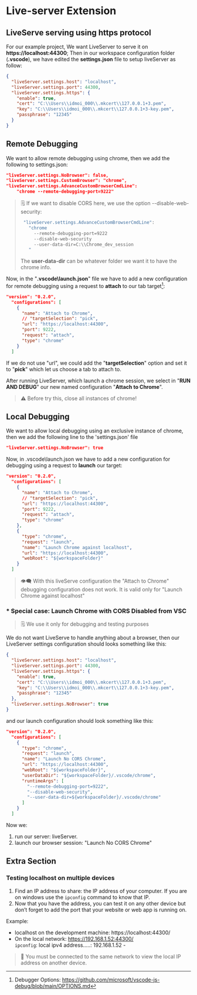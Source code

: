 # Live-server Extension

## LiveServe serving using https protocol

For our example project, We want LiveServer to serve it on
**https://localhost:44300**; Then in our workspace configuration folder
(**.vscode**), we have edited the **settings.json** file to setup liveServer as
follow:

```json
{
  "liveServer.settings.host": "localhost",
  "liveServer.settings.port": 44300,
  "liveServer.settings.https": {
    "enable": true,
    "cert": "C:\\Users\\idmoi_000\\.mkcert\\127.0.0.1+3.pem",
    "key": "C:\\Users\\idmoi_000\\.mkcert\\127.0.0.1+3-key.pem",
    "passphrase": "12345"
  }
}
```

## Remote Debugging

We want to allow remote debugging using chrome, then we add the following to settings.json:

```json
"liveServer.settings.NoBrowser": false,
"liveServer.settings.CustomBrowser": "chrome",
"liveServer.settings.AdvanceCustomBrowserCmdLine":
    "chrome --remote-debugging-port=9222"
```

> :spiral_notepad:
> If we want to disable CORS here, we use the option --disable-web-security:
>
> ```cmd
>  "liveServer.settings.AdvanceCustomBrowserCmdLine":
>    "chrome  
>      --remote-debugging-port=9222
>      --disable-web-security
>      --user-data-dir=C:\\Chrome_dev_session
>    "
> ```
>
> The **user-data-dir** can be whatever folder we want it to have the chrome info.

Now, in the "**.vscode\launch.json**" file we have to add a new configuration for remote debugging using a request to **attach** to our tab target[^vscode-js-debug]:

```json
"version": "0.2.0",
  "configurations": [
    {
      "name": "Attach to Chrome",
      // "targetSelection": "pick",
      "url": "https://localhost:44300",
      "port": 9222,
      "request": "attach",
      "type": "chrome"
    }
  ]
```

If we do not use "url", we could add the "**targetSelection**" option and set it to "**pick**" which let us choose a tab to attach to.

After running LiveServer, which launch a chrome session, we select in "**RUN AND DEBUG**" our new named configuration "**Attach to Chrome**".

> :warning:
> Before try this, close all instances of chrome!

## Local Debugging

We want to allow local debugging using an exclusive instance of chrome, then we add the following line to the 'settings.json' file

```json
"liveServer.settings.NoBrowser": true
```

Now, in .vscode\launch.json we have to add a new configuration for debugging using a request to **launch** our target:

```json
"version": "0.2.0",
  "configurations": [
    {
      "name": "Attach to Chrome",
      // "targetSelection": "pick",
      "url": "https://localhost:44300",
      "port": 9222,
      "request": "attach",
      "type": "chrome"
    },
    {
      "type": "chrome",
      "request": "launch",
      "name": "Launch Chrome against localhost",
      "url": "https://localhost:44300",
      "webRoot": "${workspaceFolder}"
    }
  ]
```

> :eye_speech_bubble:
> With this liveServe configuration the "Attach to Chrome" debugging configuration does not work. It is valid only for "Launch Chrome against localhost"

### \* Special case: Launch Chrome with CORS Disabled from VSC

> :spiral_notepad:
> We use it only for debugging and testing purposes

We do not want LiveServe to handle anything about a browser, then our LiveServer settings configuration should looks something like this:

```json
{
  "liveServer.settings.host": "localhost",
  "liveServer.settings.port": 44300,
  "liveServer.settings.https": {
    "enable": true,
    "cert": "C:\\Users\\idmoi_000\\.mkcert\\127.0.0.1+3.pem",
    "key": "C:\\Users\\idmoi_000\\.mkcert\\127.0.0.1+3-key.pem",
    "passphrase": "12345"
  },
  "liveServer.settings.NoBrowser": true
}
```

and our launch configuration should look something like this:

```json
"version": "0.2.0",
  "configurations": [
    {
      "type": "chrome",
      "request": "launch",
      "name": "Launch No CORS Chrome",
      "url": "https://localhost:44300",
      "webRoot": "${workspaceFolder}",
      "userDataDir": "${workspaceFolder}/.vscode/chrome",
      "runtimeArgs": [
        "--remote-debugging-port=9222",
        "--disable-web-security",
        "--user-data-dir=${workspaceFolder}/.vscode/chrome"
      ]
    }
  ]
```

Now we:

1. run our server: liveServer.
2. launch our browser session: "Launch No CORS Chrome"

## Extra Section

### Testing localhost on multiple devices

1. Find an IP address to share: the IP address of your computer. If you are on windows use the `ipconfig` command to know that IP.
2. Now that you have the address, you can test it on any other device but don’t forget to add the port that your website or web app is running on.

Example:

- localhost on the development machine: https://localhost:44300/
- On the local network: https://192.168.1.52:44300/  
  `ipconfig`: local ipv4 address.....: 192.168.1.52 -

> :signal_strength:
> You must be connected to the same network to view the local IP address on another device.

[^vscode-js-debug]:
    Debugger Options:
    https://github.com/microsoft/vscode-js-debug/blob/main/OPTIONS.md
